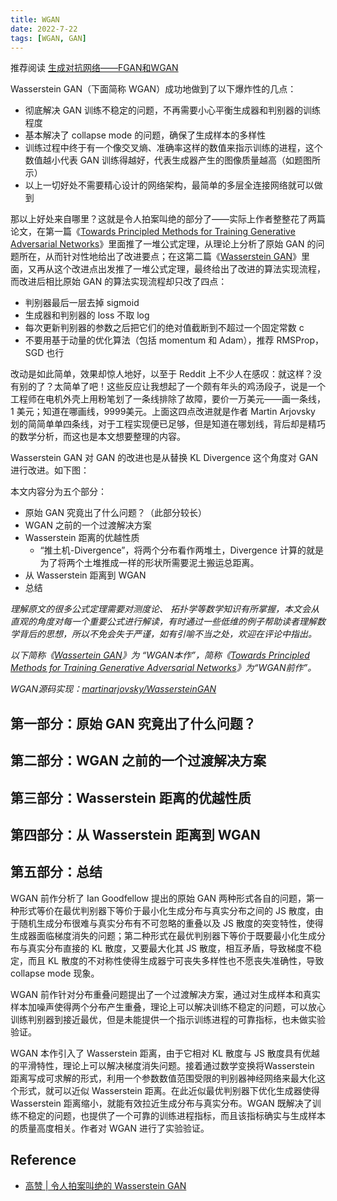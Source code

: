 ```yaml
---
title: WGAN
date: 2022-7-22
tags: [WGAN, GAN]
---
```


推荐阅读 [生成对抗网络——FGAN和WGAN](https://alberthg.github.io/2018/05/13/wgan/)

Wasserstein GAN（下面简称 WGAN）成功地做到了以下爆炸性的几点：

- 彻底解决 GAN 训练不稳定的问题，不再需要小心平衡生成器和判别器的训练程度
- 基本解决了 collapse mode 的问题，确保了生成样本的多样性 
- 训练过程中终于有一个像交叉熵、准确率这样的数值来指示训练的进程，这个数值越小代表 GAN 训练得越好，代表生成器产生的图像质量越高（如题图所示）
- 以上一切好处不需要精心设计的网络架构，最简单的多层全连接网络就可以做到

那以上好处来自哪里？这就是令人拍案叫绝的部分了——实际上作者整整花了两篇论文，在第一篇《[Towards Principled Methods for Training Generative Adversarial Networks](https://link.zhihu.com/?target=https%3A//arxiv.org/abs/1701.04862)》里面推了一堆公式定理，从理论上分析了原始 GAN 的问题所在，从而针对性地给出了改进要点；在这第二篇《[Wasserstein GAN](https://link.zhihu.com/?target=https%3A//arxiv.org/abs/1701.07875)》里面，又再从这个改进点出发推了一堆公式定理，最终给出了改进的算法实现流程，而改进后相比原始 GAN 的算法实现流程却只改了四点：

- 判别器最后一层去掉 sigmoid
- 生成器和判别器的 loss 不取 log
- 每次更新判别器的参数之后把它们的绝对值截断到不超过一个固定常数 c
- 不要用基于动量的优化算法（包括 momentum 和 Adam），推荐 RMSProp，SGD 也行

改动是如此简单，效果却惊人地好，以至于 Reddit 上不少人在感叹：就这样？没有别的了？太简单了吧！这些反应让我想起了一个颇有年头的鸡汤段子，说是一个工程师在电机外壳上用粉笔划了一条线排除了故障，要价一万美元——画一条线，1 美元；知道在哪画线，9999美元。上面这四点改进就是作者 Martin Arjovsky 划的简简单单四条线，对于工程实现便已足够，但是知道在哪划线，背后却是精巧的数学分析，而这也是本文想要整理的内容。

Wasserstein GAN 对 GAN 的改进也是从替换 KL Divergence 这个角度对 GAN 进行改进。如下图：

本文内容分为五个部分：

- 原始 GAN 究竟出了什么问题？（此部分较长）
- WGAN 之前的一个过渡解决方案 
- Wasserstein 距离的优越性质
  - “推土机-Divergence”，将两个分布看作两堆土，Divergence 计算的就是为了将两个土堆推成一样的形状所需要泥土搬运总距离。
- 从 Wasserstein 距离到 WGAN
- 总结

*理解原文的很多公式定理需要对测度论、 拓扑学等数学知识有所掌握，本文会从直观的角度对每一个重要公式进行解读，有时通过一些低维的例子帮助读者理解数学背后的思想，所以不免会失于严谨，如有引喻不当之处，欢迎在评论中指出。* 

*以下简称《[Wassertein GAN](https://link.zhihu.com/?target=https%3A//arxiv.org/abs/1701.07875)》为 “WGAN本作”，简称《[Towards Principled Methods for Training Generative Adversarial Networks](https://link.zhihu.com/?target=https%3A//arxiv.org/abs/1701.04862)》为“WGAN前作”。*

*WGAN源码实现：[martinarjovsky/WassersteinGAN](https://link.zhihu.com/?target=https%3A//github.com/martinarjovsky/WassersteinGAN)*

## 第一部分：原始 GAN 究竟出了什么问题？

## 第二部分：WGAN 之前的一个过渡解决方案 

## 第三部分：Wasserstein 距离的优越性质

## 第四部分：从 Wasserstein 距离到 WGAN

## 第五部分：总结

WGAN 前作分析了 Ian  Goodfellow 提出的原始 GAN 两种形式各自的问题，第一种形式等价在最优判别器下等价于最小化生成分布与真实分布之间的 JS 散度，由于随机生成分布很难与真实分布有不可忽略的重叠以及 JS 散度的突变特性，使得生成器面临梯度消失的问题；第二种形式在最优判别器下等价于既要最小化生成分布与真实分布直接的 KL 散度，又要最大化其 JS 散度，相互矛盾，导致梯度不稳定，而且 KL 散度的不对称性使得生成器宁可丧失多样性也不愿丧失准确性，导致 collapse mode 现象。

WGAN 前作针对分布重叠问题提出了一个过渡解决方案，通过对生成样本和真实样本加噪声使得两个分布产生重叠，理论上可以解决训练不稳定的问题，可以放心训练判别器到接近最优，但是未能提供一个指示训练进程的可靠指标，也未做实验验证。

WGAN 本作引入了 Wasserstein 距离，由于它相对 KL 散度与 JS 散度具有优越的平滑特性，理论上可以解决梯度消失问题。接着通过数学变换将Wasserstein 距离写成可求解的形式，利用一个参数数值范围受限的判别器神经网络来最大化这个形式，就可以近似 Wasserstein 距离。在此近似最优判别器下优化生成器使得 Wasserstein 距离缩小，就能有效拉近生成分布与真实分布。WGAN 既解决了训练不稳定的问题，也提供了一个可靠的训练进程指标，而且该指标确实与生成样本的质量高度相关。作者对 WGAN 进行了实验验证。

## Reference

- [高赞 | 令人拍案叫绝的 Wasserstein GAN](https://zhuanlan.zhihu.com/p/25071913)